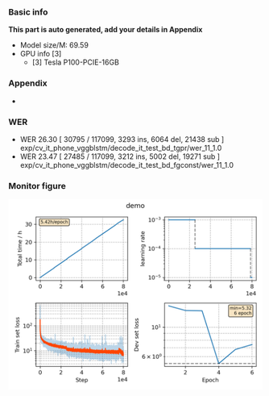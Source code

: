 ### Basic info

**This part is auto generated, add your details in Appendix**

* Model size/M: 69.59
* GPU info \[3\]
  * \[3\] Tesla P100-PCIE-16GB

### Appendix

* 

### WER

- WER 26.30 [ 30795 / 117099, 3293 ins, 6064 del, 21438 sub ] exp/cv_it_phone_vggblstm/decode_it_test_bd_tgpr/wer_11_1.0
- WER 23.47 [ 27485 / 117099, 3212 ins, 5002 del, 19271 sub ] exp/cv_it_phone_vggblstm/decode_it_test_bd_fgconst/wer_11_1.0

### Monitor figure
![monitor](./monitor.png)
